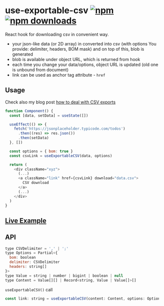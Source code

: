 # use-exportable-csv [![npm](https://img.shields.io/npm/v/use-exportable-csv.svg)](https://www.npmjs.com/package/use-exportable-csv) [![npm downloads](https://img.shields.io/npm/dm/use-exportable-csv.svg)](https://www.npmjs.com/package/use-exportable-csv)

React hook for downloading csv in convenient way.

- your json-like data (or 2D array) in converted into csv (with options You provide: delimiter, headers, BOM mask) and on top of this, blob is generated
- blob is available under object URL, which is returned from hook
- each time you change your data/options, object URL is updated (old one is unbound from document)
- link can be used as anchor tag attribute - `href`
## Usage

Check also my blog post [how to deal with CSV exports](https://www.lukasi.uk/blog/export-csv-in-react/)

```js
function Component() {
  const [data, setData] = useState([])

  useEffect(() => {
    fetch('https://jsonplaceholder.typicode.com/todos')
      .then((res) => res.json())
      .then(setData)
  }, [])

  const options = { bom: true }
  const csvLink = useExportableCSV(data, options)

  return (
    <div className="xyz">
      (...)
      <a className="link" href={csvLink} download="data.csv">
        CSV download
      </a>
      (...)
    </div>
  )
}
```

## [Live Example](https://codesandbox.io/s/jolly-morning-tpwww)

## API

```js
type CSVDelimiter = ',' | ';'
type Options = Partial<{
  bom: boolean
  delimiter: CSVDelimiter
  headers: string[]
}>
type Value = string | number | bigint | boolean | null
type Content = Value[][] | Record<string, Value | Value[]>[]

```

`useExportableCSV()` call

```js
const link: string = useExportableCSV(content: Content, options: Options)

```
